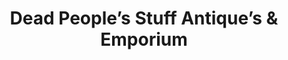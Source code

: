 ---
title: "Dead People’s Stuff Antique’s & Emporium"
url: /lenoir/dead-peoples-stuff-antiques-and-emporium/
shop: antiques
---